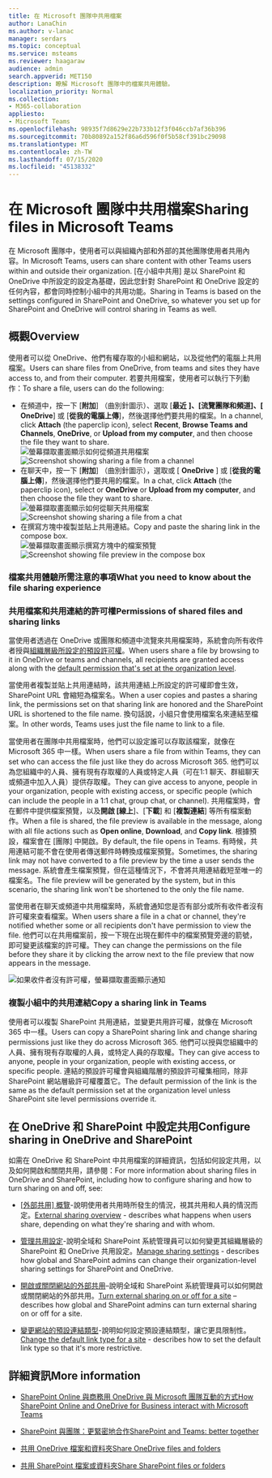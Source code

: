 ```yaml
---
title: 在 Microsoft 團隊中共用檔案
author: LanaChin
ms.author: v-lanac
manager: serdars
ms.topic: conceptual
ms.service: msteams
ms.reviewer: haagaraw
audience: admin
search.appverid: MET150
description: 瞭解 Microsoft 團隊中的檔案共用體驗。
localization_priority: Normal
ms.collection:
- M365-collaboration
appliesto:
- Microsoft Teams
ms.openlocfilehash: 98935f7d8629e22b733b12f3f046ccb7af36b396
ms.sourcegitcommit: 70b80892a152f86a6d596f0f5b58cf391bc29098
ms.translationtype: MT
ms.contentlocale: zh-TW
ms.lasthandoff: 07/15/2020
ms.locfileid: "45138332"
---
```

# <a name="sharing-files-in-microsoft-teams"></a><span data-ttu-id="cfffe-103">在 Microsoft 團隊中共用檔案</span><span class="sxs-lookup"><span data-stu-id="cfffe-103">Sharing files in Microsoft Teams</span></span>

<span data-ttu-id="cfffe-104">在 Microsoft 團隊中，使用者可以與組織內部和外部的其他團隊使用者共用內容。</span><span class="sxs-lookup"><span data-stu-id="cfffe-104">In Microsoft Teams, users can share content with other Teams users within and outside their organization.</span></span> <span data-ttu-id="cfffe-105">[在小組中共用] 是以 SharePoint 和 OneDrive 中所設定的設定為基礎，因此您針對 SharePoint 和 OneDrive 設定的任何內容，都會同時控制小組中的共用功能。</span><span class="sxs-lookup"><span data-stu-id="cfffe-105">Sharing in Teams is based on the settings configured in SharePoint and OneDrive, so whatever you set up for SharePoint and OneDrive will control sharing in Teams as well.</span></span>

## <a name="overview"></a><span data-ttu-id="cfffe-106">概觀</span><span class="sxs-lookup"><span data-stu-id="cfffe-106">Overview</span></span>

<span data-ttu-id="cfffe-107">使用者可以從 OneDrive、他們有權存取的小組和網站，以及從他們的電腦上共用檔案。</span><span class="sxs-lookup"><span data-stu-id="cfffe-107">Users can share files from OneDrive, from teams and sites they have access to, and from their computer.</span></span> <span data-ttu-id="cfffe-108">若要共用檔案，使用者可以執行下列動作：</span><span class="sxs-lookup"><span data-stu-id="cfffe-108">To share a file, users can do the following:</span></span>

- <span data-ttu-id="cfffe-109">在頻道中，按一下 [**附加**] （曲別針圖示）、選取 [**最近** **]、[流覽團隊和頻道]、[** **OneDrive**] 或 [**從我的電腦上傳**]，然後選擇他們要共用的檔案。</span><span class="sxs-lookup"><span data-stu-id="cfffe-109">In a channel, click **Attach** (the paperclip icon), select **Recent**, **Browse Teams and Channels**, **OneDrive**, or **Upload from my computer**, and then choose the file they want to share.</span></span> <br> 
    <span data-ttu-id="cfffe-110">![螢幕擷取畫面顯示如何從頻道共用檔案](media/share-files-channel.png)</span><span class="sxs-lookup"><span data-stu-id="cfffe-110">![Screenshot showing sharing a file from a channel](media/share-files-channel.png)</span></span>
- <span data-ttu-id="cfffe-111">在聊天中，按一下 [**附加**] （曲別針圖示），選取或 [ **OneDrive** ] 或 [**從我的電腦上傳**]，然後選擇他們要共用的檔案。</span><span class="sxs-lookup"><span data-stu-id="cfffe-111">In a chat, click **Attach** (the paperclip icon), select  or **OneDrive** or **Upload from my computer**, and then choose the file they want to share.</span></span> <br>
    <span data-ttu-id="cfffe-112">![螢幕擷取畫面顯示如何從聊天共用檔案](media/share-files-chat.png)</span><span class="sxs-lookup"><span data-stu-id="cfffe-112">![Screenshot showing sharing a file from a chat](media/share-files-chat.png)</span></span>
- <span data-ttu-id="cfffe-113">在撰寫方塊中複製並貼上共用連結。</span><span class="sxs-lookup"><span data-stu-id="cfffe-113">Copy and paste the sharing link in the compose box.</span></span><br>
    <span data-ttu-id="cfffe-114">![螢幕擷取畫面顯示撰寫方塊中的檔案預覽](media/share-files-link.png)</span><span class="sxs-lookup"><span data-stu-id="cfffe-114">![Screenshot showing file preview in the compose box](media/share-files-link.png)</span></span>

### <a name="what-you-need-to-know-about-the-file-sharing-experience"></a><span data-ttu-id="cfffe-115">檔案共用體驗所需注意的事項</span><span class="sxs-lookup"><span data-stu-id="cfffe-115">What you need to know about the file sharing experience</span></span>

### <a name="permissions-of-shared-files-and-sharing-links"></a><span data-ttu-id="cfffe-116">共用檔案和共用連結的許可權</span><span class="sxs-lookup"><span data-stu-id="cfffe-116">Permissions of shared files and sharing links</span></span>

<span data-ttu-id="cfffe-117">當使用者透過在 OneDrive 或團隊和頻道中流覽來共用檔案時，系統會向所有收件者授與[組織層級所設定的預設許可權](https://docs.microsoft.com/sharepoint/change-default-sharing-link)。</span><span class="sxs-lookup"><span data-stu-id="cfffe-117">When users share a file by browsing to it in OneDrive or teams and channels, all recipients are granted access along with the [default permission that's set at the organization level](https://docs.microsoft.com/sharepoint/change-default-sharing-link).</span></span>

<span data-ttu-id="cfffe-118">當使用者複製並貼上共用連結時，該共用連結上所設定的許可權即會生效，SharePoint URL 會縮短為檔案名。</span><span class="sxs-lookup"><span data-stu-id="cfffe-118">When a user copies and pastes a sharing link, the permissions set on that sharing link are honored and the SharePoint URL is shortened to the file name.</span></span> <span data-ttu-id="cfffe-119">換句話說，小組只會使用檔案名來連結至檔案。</span><span class="sxs-lookup"><span data-stu-id="cfffe-119">In other words, Teams uses just the file name to link to a file.</span></span>

<span data-ttu-id="cfffe-120">當使用者在團隊中共用檔案時，他們可以設定誰可以存取該檔案，就像在 Microsoft 365 中一樣。</span><span class="sxs-lookup"><span data-stu-id="cfffe-120">When users share a file from within Teams, they can set who can access the file just like they do across Microsoft 365.</span></span> <span data-ttu-id="cfffe-121">他們可以為您組織中的人員、擁有現有存取權的人員或特定人員（可在1:1 聊天、群組聊天或頻道中加入人員）提供存取權。</span><span class="sxs-lookup"><span data-stu-id="cfffe-121">They can give access to anyone, people in your organization, people with existing access, or specific people (which can include the people in a 1:1 chat, group chat, or channel).</span></span>  <span data-ttu-id="cfffe-122">共用檔案時，會在郵件中提供檔案預覽，以及**開啟 [線上**]、[**下載**] 和 [**複製連結**] 等所有檔案動作。</span><span class="sxs-lookup"><span data-stu-id="cfffe-122">When a file is shared, the file preview is available in the message, along with all file actions such as **Open online**, **Download**, and **Copy link**.</span></span> <span data-ttu-id="cfffe-123">根據預設，檔案會在 [團隊] 中開啟。</span><span class="sxs-lookup"><span data-stu-id="cfffe-123">By default, the file opens in Teams.</span></span> <span data-ttu-id="cfffe-124">有時候，共用連結可能不會在使用者傳送郵件時轉換成檔案預覽。</span><span class="sxs-lookup"><span data-stu-id="cfffe-124">Sometimes, the sharing link may not have converted to a file preview by the time a user sends the message.</span></span> <span data-ttu-id="cfffe-125">系統會產生檔案預覽，但在這種情況下，不會將共用連結截短至唯一的檔案名。</span><span class="sxs-lookup"><span data-stu-id="cfffe-125">The file preview will be generated by the system, but in this scenario, the sharing link won't be shortened to the only the file name.</span></span>

<span data-ttu-id="cfffe-126">當使用者在聊天或頻道中共用檔案時，系統會通知您是否有部分或所有收件者沒有許可權來查看檔案。</span><span class="sxs-lookup"><span data-stu-id="cfffe-126">When users share a file in a chat or channel, they're notified whether some or all recipients don't have permission to view the file.</span></span> <span data-ttu-id="cfffe-127">他們可以在共用檔案前，按一下現在出現在郵件中的檔案預覽旁邊的箭號，即可變更該檔案的許可權。</span><span class="sxs-lookup"><span data-stu-id="cfffe-127">They can change the permissions on the file before they share it by clicking the arrow next to the file preview that now appears in the message.</span></span>

![如果收件者沒有許可權，螢幕擷取畫面顯示通知](media/share-files-permissions.png)

### <a name="copy-a-sharing-link-in-teams"></a><span data-ttu-id="cfffe-129">複製小組中的共用連結</span><span class="sxs-lookup"><span data-stu-id="cfffe-129">Copy a sharing link in Teams</span></span>

<span data-ttu-id="cfffe-130">使用者可以複製 SharePoint 共用連結，並變更共用許可權，就像在 Microsoft 365 中一樣。</span><span class="sxs-lookup"><span data-stu-id="cfffe-130">Users can copy a SharePoint sharing link and change sharing permissions just like they do across Microsoft 365.</span></span> <span data-ttu-id="cfffe-131">他們可以授與您組織中的人員、擁有現有存取權的人員，或特定人員的存取權。</span><span class="sxs-lookup"><span data-stu-id="cfffe-131">They can give access to anyone, people in your organization, people with existing access, or specific people.</span></span> <span data-ttu-id="cfffe-132">連結的預設許可權會與組織階層的預設許可權集相同，除非 SharePoint 網站層級許可權覆蓋它。</span><span class="sxs-lookup"><span data-stu-id="cfffe-132">The default permission of the link is the same as the default permission set at the organization level unless SharePoint site level permissions override it.</span></span>

## <a name="configure-sharing-in-onedrive-and-sharepoint"></a><span data-ttu-id="cfffe-133">在 OneDrive 和 SharePoint 中設定共用</span><span class="sxs-lookup"><span data-stu-id="cfffe-133">Configure sharing in OneDrive and SharePoint</span></span>

<span data-ttu-id="cfffe-134">如需在 OneDrive 和 SharePoint 中共用檔案的詳細資訊，包括如何設定共用，以及如何開啟和關閉共用，請參閱：</span><span class="sxs-lookup"><span data-stu-id="cfffe-134">For more information about sharing files in OneDrive and SharePoint, including how to configure sharing and how to turn sharing on and off, see:</span></span>

- <span data-ttu-id="cfffe-135">[[外部共用] 概覽](https://docs.microsoft.com/sharepoint/external-sharing-overview)-說明使用者共用時所發生的情況，視其共用和人員的情況而定。</span><span class="sxs-lookup"><span data-stu-id="cfffe-135">[External sharing overview](https://docs.microsoft.com/sharepoint/external-sharing-overview) - describes what happens when users share, depending on what they're sharing and with whom.</span></span>

- <span data-ttu-id="cfffe-136">[管理共用設定](https://docs.microsoft.com/sharepoint/turn-external-sharing-on-or-off)-說明全域和 SharePoint 系統管理員可以如何變更其組織層級的 SharePoint 和 OneDrive 共用設定。</span><span class="sxs-lookup"><span data-stu-id="cfffe-136">[Manage sharing settings](https://docs.microsoft.com/sharepoint/turn-external-sharing-on-or-off) - describes how global and SharePoint admins can change their organization-level sharing settings for SharePoint and OneDrive.</span></span>

- <span data-ttu-id="cfffe-137">[開啟或關閉網站的外部共用](https://docs.microsoft.com/sharepoint/change-external-sharing-site)–說明全域和 SharePoint 系統管理員可以如何開啟或關閉網站的外部共用。</span><span class="sxs-lookup"><span data-stu-id="cfffe-137">[Turn external sharing on or off for a site](https://docs.microsoft.com/sharepoint/change-external-sharing-site) – describes how global and SharePoint admins can turn external sharing on or off for a site.</span></span>

- <span data-ttu-id="cfffe-138">[變更網站的預設連結類型](https://docs.microsoft.com/sharepoint/change-default-sharing-link)-說明如何設定預設連結類型，讓它更具限制性。</span><span class="sxs-lookup"><span data-stu-id="cfffe-138">[Change the default link type for a site](https://docs.microsoft.com/sharepoint/change-default-sharing-link) - describes how to set the default link type so that it's more restrictive.</span></span>

## <a name="more-information"></a><span data-ttu-id="cfffe-139">詳細資訊</span><span class="sxs-lookup"><span data-stu-id="cfffe-139">More information</span></span>

- [<span data-ttu-id="cfffe-140">SharePoint Online 與商務用 OneDrive 與 Microsoft 團隊互動的方式</span><span class="sxs-lookup"><span data-stu-id="cfffe-140">How SharePoint Online and OneDrive for Business interact with Microsoft Teams</span></span>](sharepoint-onedrive-interact.md)

- [<span data-ttu-id="cfffe-141">SharePoint 與團隊：更緊密地合作</span><span class="sxs-lookup"><span data-stu-id="cfffe-141">SharePoint and Teams: better together</span></span>](https://techcommunity.microsoft.com/t5/Microsoft-SharePoint-Blog/SharePoint-and-Teams-Better-Together/ba-p/189593)

- [<span data-ttu-id="cfffe-142">共用 OneDrive 檔案和資料夾</span><span class="sxs-lookup"><span data-stu-id="cfffe-142">Share OneDrive files and folders</span></span>](https://support.office.com/article/Share-OneDrive-files-and-folders-9fcc2f7d-de0c-4cec-93b0-a82024800c07#OS_Type=OneDrive_-_Business)

- [<span data-ttu-id="cfffe-143">共用 SharePoint 檔案或資料夾</span><span class="sxs-lookup"><span data-stu-id="cfffe-143">Share SharePoint files or folders</span></span>](https://support.office.com/article/share-sharepoint-files-or-folders-1fe37332-0f9a-4719-970e-d2578da4941c)
